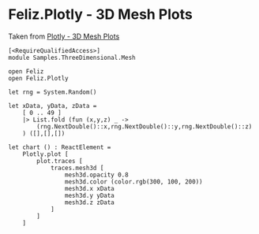 # Feliz.Plotly - 3D Mesh Plots

Taken from [Plotly - 3D Mesh Plots](https://plot.ly/javascript/3d-mesh/)

```fsharp:plotly-chart-3d-mesh
[<RequireQualifiedAccess>]
module Samples.ThreeDimensional.Mesh

open Feliz
open Feliz.Plotly

let rng = System.Random()

let xData, yData, zData =
    [ 0 .. 49 ]
    |> List.fold (fun (x,y,z) _ ->
        (rng.NextDouble()::x,rng.NextDouble()::y,rng.NextDouble()::z)
    ) ([],[],[])

let chart () : ReactElement =
    Plotly.plot [
        plot.traces [
            traces.mesh3d [
                mesh3d.opacity 0.8
                mesh3d.color (color.rgb(300, 100, 200))
                mesh3d.x xData
                mesh3d.y yData
                mesh3d.z zData
            ]
        ]
    ]

```
